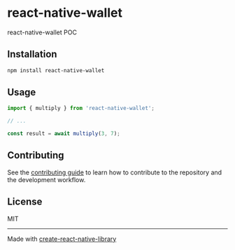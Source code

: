 # react-native-wallet

react-native-wallet POC

## Installation

```sh
npm install react-native-wallet
```

## Usage


```js
import { multiply } from 'react-native-wallet';

// ...

const result = await multiply(3, 7);
```


## Contributing

See the [contributing guide](CONTRIBUTING.md) to learn how to contribute to the repository and the development workflow.

## License

MIT

---

Made with [create-react-native-library](https://github.com/callstack/react-native-builder-bob)
